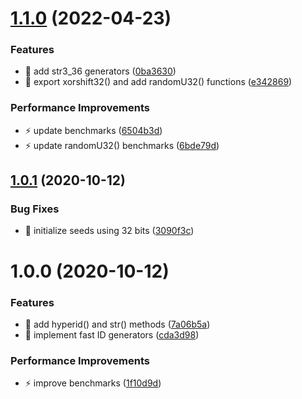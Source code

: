 # [1.1.0](https://github.com/streamich/hyperdyperid/compare/v1.0.1...v1.1.0) (2022-04-23)


### Features

* 🎸 add str3_36 generators ([0ba3630](https://github.com/streamich/hyperdyperid/commit/0ba363069703fb80005555e74f2f469148f31fa7))
* 🎸 export xorshift32() and add randomU32() functions ([e342869](https://github.com/streamich/hyperdyperid/commit/e34286971ae90064bd4391b6a01d87d2d7a94d86))


### Performance Improvements

* ⚡️ update benchmarks ([6504b3d](https://github.com/streamich/hyperdyperid/commit/6504b3d54b29e8677f057612fec06783d9752a1e))
* ⚡️ update randomU32() benchmarks ([6bde79d](https://github.com/streamich/hyperdyperid/commit/6bde79deaee6a5f8c7781ba180675b9bf0ad3a51))

## [1.0.1](https://github.com/streamich/hyperdyperid/compare/v1.0.0...v1.0.1) (2020-10-12)


### Bug Fixes

* 🐛 initialize seeds using 32 bits ([3090f3c](https://github.com/streamich/hyperdyperid/commit/3090f3ce5d2a8392fb52d75bcc76cf7c2c41e76e))

# 1.0.0 (2020-10-12)


### Features

* 🎸 add hyperid() and str() methods ([7a06b5a](https://github.com/streamich/hyperdyperid/commit/7a06b5adc1a94df5cc99de1d687b69b9d396e8f4))
* 🎸 implement fast ID generators ([cda3d98](https://github.com/streamich/hyperdyperid/commit/cda3d98a07627d5b3cb2c07d0dde02517d4c34eb))


### Performance Improvements

* ⚡️ improve benchmarks ([1f10d9d](https://github.com/streamich/hyperdyperid/commit/1f10d9d76853d94648b545a8b4d3592dc1203857))

